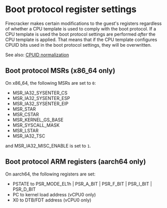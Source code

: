 # Boot protocol register settings

Firecracker makes certain modifications to the guest's registers
regardless of whether a CPU template is used to comply with the boot protocol.
If a CPU template is used the boot protocol settings are performed _after_ the
CPU template is applied. That means that if the CPU template configures CPUID
bits used in the boot protocol settings, they will be overwritten.

See also: [CPUID normalization](cpuid-normalization.md)

## Boot protocol MSRs (x86_64 only)

On x86_64, the following MSRs are set to `0`:

- MSR_IA32_SYSENTER_CS
- MSR_IA32_SYSENTER_ESP
- MSR_IA32_SYSENTER_EIP
- MSR_STAR
- MSR_CSTAR
- MSR_KERNEL_GS_BASE
- MSR_SYSCALL_MASK
- MSR_LSTAR
- MSR_IA32_TSC

and MSR_IA32_MISC_ENABLE is set to `1`.

## Boot protocol ARM registers (aarch64 only)

On aarch64, the following registers are set:

- PSTATE to PSR_MODE_EL1h | PSR_A_BIT | PSR_F_BIT | PSR_I_BIT | PSR_D_BIT
- PC to kernel load address (vCPU0 only)
- X0 to DTB/FDT address (vCPU0 only)
